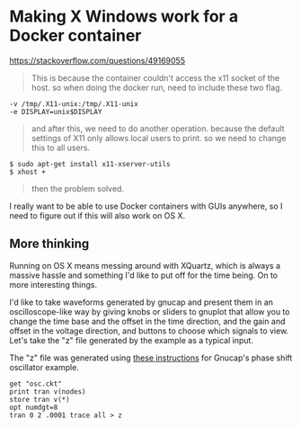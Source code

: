 # Making X Windows work for a Docker container

https://stackoverflow.com/questions/49169055

> This is because the container couldn't access the x11 socket of the host. so when doing the docker run, need to include these two flag.

    -v /tmp/.X11-unix:/tmp/.X11-unix
    -e DISPLAY=unix$DISPLAY

> and after this, we need to do another operation. because the default settings of X11 only allows local users to print. so we need to change this to all users.

    $ sudo apt-get install x11-xserver-utils
    $ xhost +

> then the problem solved.

I really want to be able to use Docker containers with GUIs anywhere, so I need to
figure out if this will also work on OS X.

## More thinking

Running on OS X means messing around with XQuartz, which is always a massive hassle and something I'd like to put off for the time being.
On to more interesting things.

I'd like to take waveforms generated by gnucap and present them in an oscilloscope-like way by giving knobs or sliders to gnuplot that
allow you to change the time base and the offset in the time direction, and the gain and offset in the voltage direction, and buttons
to choose which signals to view. Let's take the "z" file generated by the example as a typical input.

The "z" file was generated using [these instructions](http://gnucap.org/dokuwiki/doku.php/gnucap:manual:examples:phase_shift_oscillator)
for Gnucap's phase shift oscillator example.

    get "osc.ckt"
    print tran v(nodes)
    store tran v(*)
    opt numdgt=8
    tran 0 2 .0001 trace all > z
